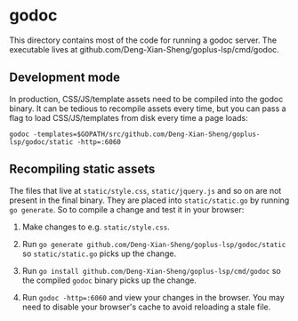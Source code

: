 # godoc

This directory contains most of the code for running a godoc server. The
executable lives at github.com/Deng-Xian-Sheng/goplus-lsp/cmd/godoc.

## Development mode

In production, CSS/JS/template assets need to be compiled into the godoc
binary. It can be tedious to recompile assets every time, but you can pass a
flag to load CSS/JS/templates from disk every time a page loads:

```
godoc -templates=$GOPATH/src/github.com/Deng-Xian-Sheng/goplus-lsp/godoc/static -http=:6060
```

## Recompiling static assets

The files that live at `static/style.css`, `static/jquery.js` and so on are not
present in the final binary. They are placed into `static/static.go` by running
`go generate`. So to compile a change and test it in your browser:

1) Make changes to e.g. `static/style.css`.

2) Run `go generate github.com/Deng-Xian-Sheng/goplus-lsp/godoc/static` so `static/static.go` picks
up the change.

3) Run `go install github.com/Deng-Xian-Sheng/goplus-lsp/cmd/godoc` so the compiled `godoc` binary
picks up the change.

4) Run `godoc -http=:6060` and view your changes in the browser. You may need
to disable your browser's cache to avoid reloading a stale file.
